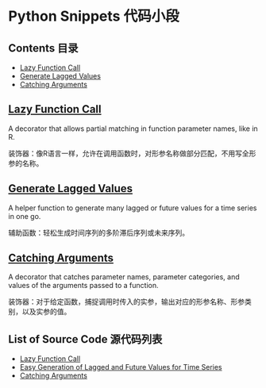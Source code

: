 # Python Snippets 代码小段

## Contents 目录

- [Lazy Function Call](#user-content-lazy-function-call)
- [Generate Lagged Values](#user-content-generate-lagged-values)
- [Catching Arguments](#user-content-catching-arguments)

## [Lazy Function Call](lazy)

A decorator that allows partial matching in function parameter names, like in R.

装饰器：像R语言一样，允许在调用函数时，对形参名称做部分匹配，不用写全形参的名称。

## [Generate Lagged Values](lag)

A helper function to generate many lagged or future values for a time series in one go. 

辅助函数：轻松生成时间序列的多阶滞后序列或未来序列。

## [Catching Arguments](catch)

A decorator that catches parameter names, parameter categories, and values of the arguments passed to a function. 

装饰器：对于给定函数，捕捉调用时传入的实参，输出对应的形参名称、形参类别，以及实参的值。

## List of Source Code 源代码列表

- [Lazy Function Call](lazy/lazy.py)
- [Easy Generation of Lagged and Future Values for Time Series](lag/lag.py)
- [Catching Arguments](catch/catch.py)
